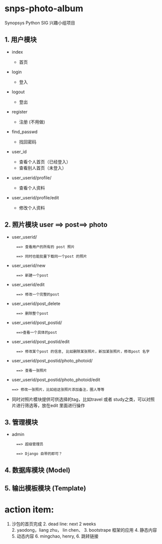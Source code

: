 # snps-photo-album
Synopsys Python SIG 兴趣小组项目

## 1. 用户模块 ##

	
- index
	- 首页


- login 
	- 登入

	
- logout
	- 登出


- register
	- 注册 (不用做)
	

- find_passwd 
	- 找回密码
	

- user_id
	- 查看个人首页（已经登入）	
	- 查看别人首页（未登入）
	


- user_userid/profile/
	
	- 查看个人资料



- user_userid/profile/edit

	- 修改个人资料





## 2. 照片模块 user ==> post==> photo

- user_userid/

		==> 查看用户的所有的 post 照片

		==> 同时也能批量下载同一个post 的照片



- user_userid/new

		==> 新建一个post



- user_userid/edit

		==> 修改一个完整的post



- user_userid/post_delete

		==> 删除整个post


- user_userid/post_postid/

		==>查看一个具体的post


- user_userid/post_postid/edit

		==> 修改某个post 的信息, 比如删除某张照片，新加某张照片，修改post 名字

	
- user_userid/post_postid/photo_photoid/

		==> 查看一张照片


-	user_userid/post_postid/photo_photoid/edit

		==> 修改一张照片，比如给这张照片添加备注，圈人等等


- 同时对照片模块提供可供选择的tag，比如travel 或者 study之类，可以对照片进行筛选等，放在edit 里面进行操作


## 3. 管理模块 #

- admin

		==> 超级管理员
		
		==> Django 自带的即可？



## 4. 数据库模块 (Model)


## 5. 输出模板模块 (Template)




# action item:

1. 沙包的首页完成
	2. dead line: next 2 weeks	
	2. yaodong，liang zhu， lin chen、
	3. bootstrape 框架的应用
	4. 静态内容
	5. 动态内容
		6. mingchao, henry, 
	6. 跳转链接
